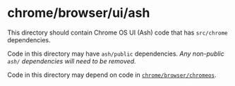 chrome/browser/ui/ash
=====================

This directory should contain Chrome OS UI (Ash) code that has `src/chrome`
dependencies.

Code in this directory may have `ash/public` dependencies.
*Any non-public `ash/` dependencies will need to be removed.*

Code in this directory may depend on code in
[`chrome/browser/chromeos`](/chrome/browser/chromeos/README.md).
